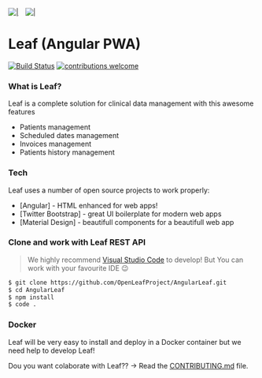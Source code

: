 [![|](https://i.ibb.co/8XF6SKd/angular.png)](https://github.com/OpenLeafProject/AngularLeaf)&emsp;[![|](https://i.ibb.co/Ws5JfT7/NetCore.png)](https://github.com/OpenLeafProject/CoreLeaf)

# Leaf (Angular PWA) 

[![Build Status](https://img.shields.io/badge/build-not%20builded%20yet-orange)](https://github.com/OpenLeafProject/AngularLeaf) [![contributions welcome](https://img.shields.io/badge/contributions-welcome-brightgreen.svg?style=flat)](https://github.com/OpenLeafProject/AngularLeaf/issues)



### What is Leaf?
Leaf is a complete solution for clinical data management with this awesome features
  - Patients management
  - Scheduled dates management
  - Invoices management
  - Patients history management


### Tech

Leaf uses a number of open source projects to work properly:

* [Angular] - HTML enhanced for web apps!
* [Twitter Bootstrap] - great UI boilerplate for modern web apps
* [Material Design] - beautifull components for a beautifull web app

### Clone and work with Leaf REST API

> We highly recommend [Visual Studio Code](https://code.visualstudio.com/download) to develop! 
> But You can work with your favourite IDE :wink:


```sh
$ git clone https://github.com/OpenLeafProject/AngularLeaf.git
$ cd AngularLeaf
$ npm install
$ code .
```


### Docker
Leaf will be very easy to install and deploy in a Docker container but we need help to develop Leaf!

Dou you want colaborate with Leaf?? -> Read the [CONTRIBUTING.md](https://github.com/OpenLeafProject/CoreLeaf/blob/master/CONTRIBUTING.md) file.


